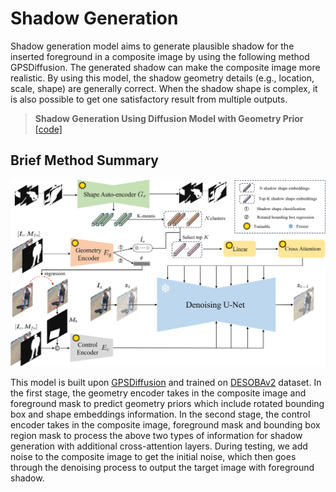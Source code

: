 # Shadow Generation

Shadow generation model aims to generate plausible shadow for the inserted foreground in a composite image by using the following method GPSDiffusion. The generated shadow can make the composite image more realistic. By using this model, the shadow geometry details (e.g., location, scale, shape) are generally correct. When the shadow shape is complex, it is also possible to get one satisfactory result from multiple outputs.

> **Shadow Generation Using Diffusion Model with Geometry Prior**  [[code]](https://github.com/bcmi/GPSDiffusion-Object-Shadow-Generation)<br>
>

## Brief Method Summary

![fos_score_FOSE](../resources/shadow_generation_gpsdiffusion.jpg)

This model is built upon [GPSDiffusion](https://github.com/bcmi/GPSDiffusion-Object-Shadow-Generation) and trained on [DESOBAv2](https://github.com/bcmi/Object-Shadow-Generation-Dataset-DESOBAv2) dataset. In the first stage, the geometry encoder takes in the composite image and foreground mask to predict geometry priors which include rotated bounding box and shape embeddings information. In the second stage, the control encoder takes in the composite image, foreground mask and bounding box region mask to process the above two types of information for shadow generation with additional cross-attention layers. During testing, we add noise to the composite image to get the initial noise, which then goes through the denoising process to output the target image with foreground shadow.
